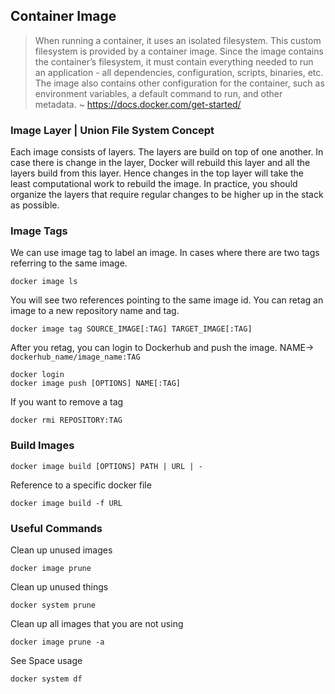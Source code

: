 ## Container Image
>When running a container, it uses an isolated filesystem. This custom filesystem is provided by a container image. Since the image contains the container’s filesystem, it must contain everything needed to run an application - all dependencies, configuration, scripts, binaries, etc. The image also contains other configuration for the container, such as environment variables, a default command to run, and other metadata. ~ https://docs.docker.com/get-started/

### Image Layer | Union File System Concept
Each image consists of layers. The layers are build on top of one another. In case there is change in the layer, Docker will rebuild this layer and all the layers build from this layer. Hence changes in the top layer will take the least computational work to rebuild the image. In practice, you should organize the layers that require regular changes to be higher up in the stack as possible.

### Image Tags
We can use image tag to label an image. In cases where there are two tags referring to the same image.
```
docker image ls
```
You will see two references pointing to the same image id.
You can retag an image to a new repository name and tag.
```
docker image tag SOURCE_IMAGE[:TAG] TARGET_IMAGE[:TAG]
```
After you retag, you can login to Dockerhub and push the image.
NAME-> `dockerhub_name/image_name:TAG`
```
docker login
docker image push [OPTIONS] NAME[:TAG]
```
If you want to remove a tag
```
docker rmi REPOSITORY:TAG
```
### Build Images
```
docker image build [OPTIONS] PATH | URL | -
```
Reference to a specific docker file
```
docker image build -f URL
```

### Useful Commands
Clean up unused images
```
docker image prune
```
Clean up unused things
```
docker system prune
```
Clean up all images that you are not using
```
docker image prune -a
```
See Space usage
```
docker system df
```